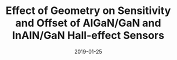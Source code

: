 ---
title: "Effect of Geometry on Sensitivity and Offset of AlGaN/GaN and InAlN/GaN Hall-effect Sensors"
collection: publications
permalink: /publication/2019-01-25-Hall_2
date: 2019-01-25
venue: 'IEEE Sensors Journal'
paperurl: 'https://doi.org/10.1109/JSEN.2019.2895546'
citation: 'Alpert, H.S., <b>Dowling, K.M.</b>, Chapin, C.A., Yalamarthy, A.S., Benbrook, S.R., Köck, H., Ausserlechner, U., and Senesky, D.G., “Effect of Geometry on Sensitivity and Offset of AlGaN/GaN and InAlN/GaN Hall-effect Sensors,” IEEE Sensors Journal, Vol. 19, 10, pp 3640-3646, 2019.'
link: 'https://doi.org/10.1109/JSEN.2019.2895546'
category: 'Hall'

---